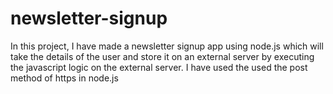 # newsletter-signup

In this project, I have made a newsletter signup app using node.js which will take the details of the user and store it on an external server by executing the javascript logic on the external server.
I have used the used the post method of https in node.js 
